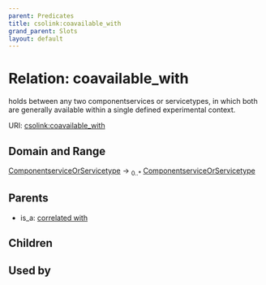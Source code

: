 ```yaml
---
parent: Predicates
title: csolink:coavailable_with
grand_parent: Slots
layout: default
---
```


# Relation: coavailable_with


holds between any two componentservices or servicetypes, in which both are generally available within a single defined experimental context.

URI: [csolink:coavailable_with](https://w3id.org/csolink/vocab/coavailable_with)

## Domain and Range

[ComponentserviceOrServicetype](ComponentserviceOrServicetype.md) ->  <sub>0..*</sub> [ComponentserviceOrServicetype](ComponentserviceOrServicetype.md)

## Parents

 *  is_a: [correlated with](correlated_with.md)

## Children


## Used by

